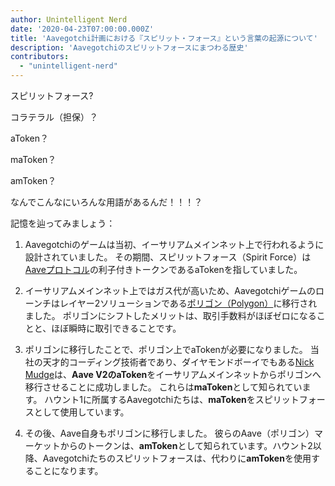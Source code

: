 ```yaml
---
author: Unintelligent Nerd
date: '2020-04-23T07:00:00.000Z'
title: 'Aavegotchi計画における『スピリット・フォース』という言葉の起源について'
description: 'Aavegotchiのスピリットフォースにまつわる歴史'
contributors:
  - "unintelligent-nerd"
---
```


スピリットフォース?

コラテラル（担保）？

aToken？

maToken？

amToken？

なんでこんなにいろんな用語があるんだ！！！？

記憶を辿ってみましょう：

1. Aavegotchiのゲームは当初、イーサリアムメインネット上で行われるように設計されていました。 その期間、スピリットフォース（Spirit Force）は[Aaveプロトコル](https://aave.com)の利子付きトークンであるaTokenを指していました。

2. イーサリアムメインネット上ではガス代が高いため、Aavegotchiゲームのローンチはレイヤー2ソリューションである[ポリゴン（Polygon）](/glossary#polygon)に移行されました。 ポリゴンにシフトしたメリットは、取引手数料がほぼゼロになることと、ほぼ瞬時に取引できることです。

3. ポリゴンに移行したことで、ポリゴン上でaTokenが必要になりました。 当社の天才的コーディング技術者であり、ダイヤモンドボーイでもある[Nick Mudge](/team#nick-mudge)は、**Aave V2のaToken**をイーサリアムメインネットからポリゴンへ移行させることに成功しました。 これらは**maToken**として知られています。 ハウント1に所属するAavegotchiたちは、**maToken**をスピリットフォースとして使用しています。

4. その後、Aave自身もポリゴンに移行しました。 彼らのAave（ポリゴン）マーケットからのトークンは、**amToken**として知られています。ハウント2以降、Aavegotchiたちのスピリットフォースは、代わりに**amToken**を使用することになります。
